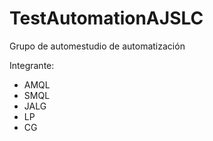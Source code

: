 # TestAutomationAJSLC
Grupo de automestudio de automatización

Integrante:
- AMQL
- SMQL
- JALG
- LP
- CG
